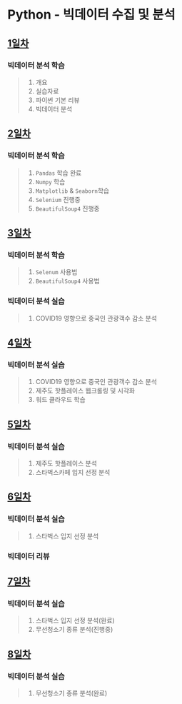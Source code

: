 # Python - 빅데이터 수집 및 분석

## [1일차](https://github.com/LegdayDev/BigData-Analysis/blob/master/md/Day01.md)
### 빅데이터 분석 학습
> 1. 개요
> 2. 실습자료
> 3. 파이썬 기본 리뷰
> 4. 빅데이터 분석


## [2일차](https://github.com/LegdayDev/BigData-Analysis/blob/master/md/Day02.md)
### 빅데이터 분석 학습
> 1. `Pandas` 학습 완료
> 2. `Numpy` 학습 
> 3. `Matplotlib` & `Seaborn`학습 
> 4. `Selenium` 진행중 
> 5. `BeautifulSoup4` 진행중

## [3일차](https://github.com/LegdayDev/BigData-Analysis/blob/master/md/Day03.md)
### 빅데이터 분석 학습
> 1. `Selenum` 사용법
> 2. `BeautifulSoup4` 사용법
### 빅데이터 분석 실습
> 1. COVID19 영향으로 중국인 관광객수 감소 분석

## [4일차](https://github.com/LegdayDev/BigData-Analysis/blob/master/md/Day04.md)
### 빅데이터 분석 실습
> 1. COVID19 영향으로 중국인 관광객수 감소 분석
> 2. 제주도 핫플레이스 웹크롤링 및 시각화
> 3. 워드 클라우드 학습

## [5일차](https://github.com/LegdayDev/BigData-Analysis/blob/master/md/Day05.md)
### 빅데이터 분석 실습
> 1. 제주도 핫플레이스 분석
> 2. 스타벅스카페 입지 선정 분석

## [6일차](https://github.com/LegdayDev/BigData-Analysis/blob/master/md/Day06.md)
### 빅데이터 분석 실습
> 1. 스타벅스 입지 선정 분석
### 빅데이터 리뷰

## [7일차](https://github.com/LegdayDev/BigData-Analysis/blob/master/md/Day07.md)
### 빅데이터 분석 실습
> 1. 스타벅스 입지 선정 분석(완료)
> 2. 무선청소기 종류 분석(진행중)

## [8일차](https://github.com/LegdayDev/BigData-Analysis/blob/master/md/Day08.md)
### 빅데이터 분석 실습
> 1. 무선청소기 종류 분석(완료)
